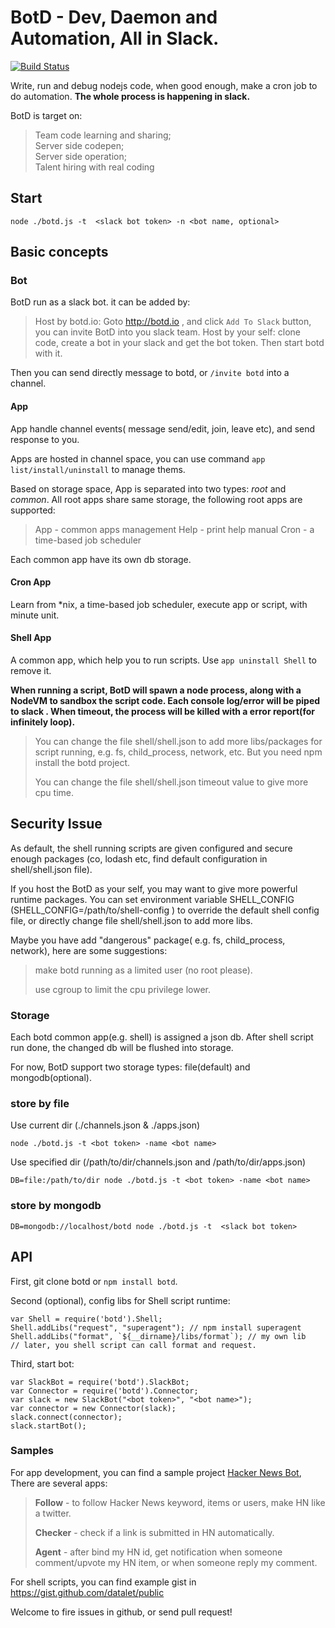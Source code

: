 # BotD - Dev, Daemon and Automation, All in Slack.
[![Build Status](https://travis-ci.org/botdio/botd.svg?branch=master)](https://travis-ci.org/botdio/botd)

Write, run and debug nodejs code, when good enough, make a cron job to do automation. **The whole process is happening in slack.**

BotD is target on:
> Team code learning and sharing;  
> Server side codepen;  
> Server side operation;  
> Talent hiring with real coding  

## Start 
`
node ./botd.js -t  <slack bot token> -n <bot name, optional>
`

## Basic concepts
### Bot
 BotD run as a slack bot. it can be added by:
 > Host by botd.io: Goto http://botd.io , and click `Add To Slack` button, you can invite BotD into you slack team.
 > Host by your self: clone code, create a bot in your slack and get the bot token. Then start botd with it.

Then you can send directly message to botd, or `/invite botd` into a channel.

#### App
  App handle channel events( message send/edit, join, leave etc), and send response to you.

  Apps are hosted in channel space, you can use command `app list/install/uninstall` to manage thems. 
  
  Based on storage space, App is separated into two types: _root_ and _common_.
  All root apps share same storage, the following root apps are supported:
  > App - common apps management
  > Help - print help manual
  > Cron - a time-based job scheduler
  
Each common app have its own db storage.

#### Cron App
Learn from *nix, a time-based job scheduler, execute app or script, with minute unit.

#### Shell App
 A common app, which help you to run scripts.
 Use `app uninstall Shell` to remove it. 
 
 **When running a script, BotD will spawn a node process, along with a NodeVM to sandbox the script code. Each console log/error will be piped to slack . When timeout, the process will be killed with a error report(for infinitely loop).**

 > You can change the file shell/shell.json to add more libs/packages for script running, e.g. fs, child_process, network, etc. But you need npm install the botd project.
 > 
 > You can change the file shell/shell.json timeout value to give more cpu time.

## Security Issue
 As default, the shell running scripts are given configured and secure enough packages (co, lodash etc, find default configuration in shell/shell.json file).

 If you host the BotD as your self, you may want to give more powerful runtime packages. You can set environment variable SHELL_CONFIG (SHELL_CONFIG=/path/to/shell-config ) to override the default shell config file, or directly change file shell/shell.json to add more libs.

Maybe you have add "dangerous" package( e.g. fs, child_process, network), here are some suggestions:
> make botd running as a limited user (no root please).
> 
> use cgroup to limit the cpu privilege lower.

### Storage
Each botd common app(e.g. shell) is assigned a json db. After shell script run done, the changed db will be flushed into storage.

For now, BotD support two storage types: file(default) and mongodb(optional).

### store by file
Use current dir (./channels.json & ./apps.json)
```
node ./botd.js -t <bot token> -name <bot name>
```

Use specified dir (/path/to/dir/channels.json and /path/to/dir/apps.json)
```
DB=file:/path/to/dir node ./botd.js -t <bot token> -name <bot name>
```

### store by mongodb
```
DB=mongodb://localhost/botd node ./botd.js -t  <slack bot token>
```

## API
First, git clone botd or `npm install botd`.

Second (optional), config libs for Shell script runtime:
```
var Shell = require('botd').Shell;
Shell.addLibs("request", "superagent"); // npm install superagent
Shell.addLibs("format", `${__dirname}/libs/format`); // my own lib
// later, you shell script can call format and request.
```

Third, start bot:
```
var SlackBot = require('botd').SlackBot;
var Connector = require('botd').Connector;
var slack = new SlackBot("<bot token>", "<bot name>");
var connector = new Connector(slack);
slack.connect(connector);
slack.startBot();
```

### Samples
For app development, you can find a sample project [Hacker News Bot](https://github.com/botdio/hnbot),
There are several apps:
> **Follow** - to follow Hacker News keyword, items or users, make HN like a twitter.
> 
> **Checker** - check if a link is submitted in HN automatically.
> 
> **Agent** - after bind my HN id, get notification when someone comment/upvote my HN item, or when someone reply my comment.

For shell scripts, you can find example gist in https://gist.github.com/datalet/public

Welcome to fire issues in github, or send pull request!